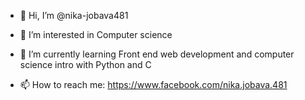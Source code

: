 - 👋 Hi, I’m @nika-jobava481
- 👀 I’m interested in Computer science
- 🌱 I’m currently learning Front end web development and computer science intro with Python and C

- 📫 How to reach me: https://www.facebook.com/nika.jobava.481

<!---
nika-jobava481/nika-jobava481 is a ✨ special ✨ repository because its `README.md` (this file) appears on your GitHub profile.
You can click the Preview link to take a look at your changes.
 - 💞️ I’m looking to collaborate on ... 
--->
